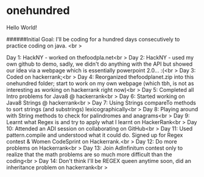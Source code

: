 # onehundred

Hello World!

######Initial Goal: I'll be coding for a hundred days consecutively to practice coding on java. <br \>

Day 1: HackNY - worked on thefoodpla.net<br \>
Day 2: HackNY - used my own github to demo, sadly, we didn't do anything with the API but showed our idea via a webpage which is essentially powerpoint 2.0... :(<br \>
Day 3: Coded on hackerrank;<br \>
Day 4: Reorganized thefoodplanet.zip into this onehundred folder; start to work on my own webpage (which tbh, is not as interesting as working on hackerrank right now)<br \>
Day 5: Completed all Intro problems for Java8 @ hackerrank<br \>
Day 6: Started working on Java8 Strings @ hackerrank<br \>
Day 7: Using Strings compareTo methods to sort strings (and substrings) lexicographically<br \>
Day 8: Playing around with String methods to check for palindromes and anagrams<br \>
Day 9: Learnt what Regex is and try to apply what I learnt on HackerRank<br \>
Day 10: Attended an ADI session on collaborating on GitHub<br \>
Day 11: Used pattern.compile and understood what it could do. Signed up for Regex contest & Women CodeSprint on Hackerrank.<br \>
Day 12: Do more problems on Hackerrank<br \>
Day 13: Join AdInfinitum contest only to realize that the math problems are so much more difficult than the coding<br \>
Day 14: Don't think I'll be REGEX queen anytime soon, did an inheritance problem on hackerrank<br \>
